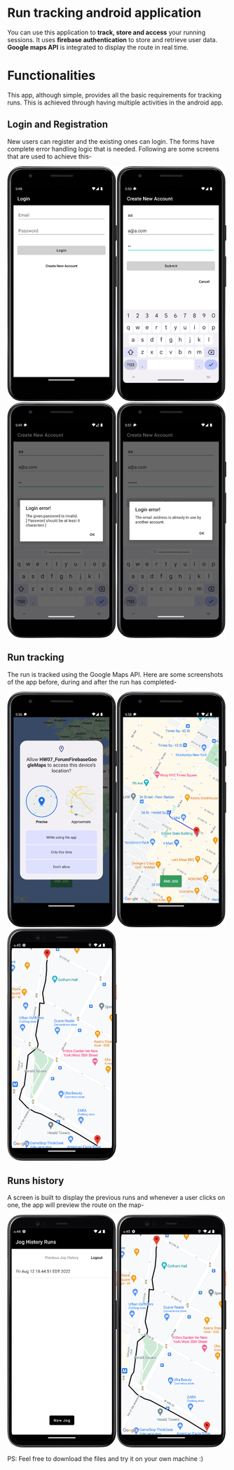 # Run tracking android application

You can use this application to **track, store and access** your running sessions. It uses **firebase authentication** to store and retrieve user data. **Google maps API** is integrated to display the route in real time.


# Functionalities

This app, although simple, provides all the basic requirements for tracking runs. This is achieved through having multiple activities in the android app.

## Login and Registration

New users can register and the existing ones can login. The forms have complete error handling logic that is needed. Following are some screens that are used to achieve this-

<img src="https://raw.githubusercontent.com/amruthsrepo/Run-Tracking-Application/main/Screenshots/login.png" alt="Login page" width="250"/><img src="https://raw.githubusercontent.com/amruthsrepo/Run-Tracking-Application/main/Screenshots/create%20new%20account.png" alt="Register new user" width="250"/><img src="https://raw.githubusercontent.com/amruthsrepo/Run-Tracking-Application/main/Screenshots/new%20password%20error.png" alt="Password error" width="250"/><img src="https://raw.githubusercontent.com/amruthsrepo/Run-Tracking-Application/main/Screenshots/user%20already%20exists.png" alt="Password error" width="250"/>

## Run tracking

The run is tracked using the Google Maps API. Here are some screenshots of the app before, during and after the run has completed-

<img src="https://raw.githubusercontent.com/amruthsrepo/Run-Tracking-Application/main/Screenshots/ask%20location%20permission.png" alt="Ask location permission" width="250"/><img src="https://raw.githubusercontent.com/amruthsrepo/Run-Tracking-Application/main/Screenshots/run%20in%20progress.png" alt="Run in progress" width="250"/><img src="https://raw.githubusercontent.com/amruthsrepo/Run-Tracking-Application/main/Screenshots/run%20history%20view.png" alt="Run completed" width="250"/>

## Runs history

A screen is built to display the previous runs and whenever a user clicks on one, the app will preview the route on the map-

<img src="https://raw.githubusercontent.com/amruthsrepo/Run-Tracking-Application/main/Screenshots/run%20history.png" alt="Run completed" width="250"/><img src="https://raw.githubusercontent.com/amruthsrepo/Run-Tracking-Application/main/Screenshots/run%20history%20view.png" alt="Run completed" width="250"/>


PS: Feel free to download the files and try it on your own machine :)
